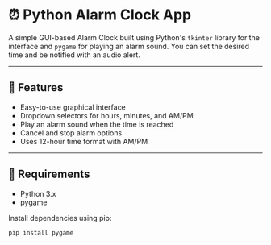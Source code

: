 # ⏰ Python Alarm Clock App

A simple GUI-based Alarm Clock built using Python's `tkinter` library for the interface and `pygame` for playing an alarm sound. You can set the desired time and be notified with an audio alert.

---

## 🧠 Features

- Easy-to-use graphical interface
- Dropdown selectors for hours, minutes, and AM/PM
- Play an alarm sound when the time is reached
- Cancel and stop alarm options
- Uses 12-hour time format with AM/PM

---

## 🚀 Requirements

- Python 3.x
- pygame

Install dependencies using pip:

```bash
pip install pygame

